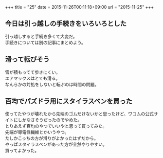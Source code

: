 +++
title = "25"
date = 2015-11-26T00:11:18+09:00
url = "2015-11-25"
+++

## 今日は引っ越しの手続きをいろいろとした

引っ越しすると手続き多くて大変だ。  
手続きについては別の記事にまとめよう。

## 滑って転びそう

雪が積もってて歩きにくい。  
エアマックスはとても滑る。  
なんらかの対処をしないと転ぶのは時間の問題。

## 百均でパズドラ用にスタイラスペンを買った

使ってたやつが壊れたから先端のゴムだけないかと思ったけど、ワコムの公式サイトにしかなさそうだったのでやめた。  
とりあえず百均のやつでいいやと思って買ってみた。  
先端が導電性繊維とかいうやつ。  
たしかこっちの方が滑りがよかったはずだから。  
やっぱスタイラスペンがあった方が全然やりやすい。  
買ってよかった。
